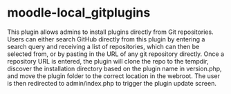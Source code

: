# moodle-local_gitplugins

This plugin allows admins to install plugins directly from Git repositories. Users can either search GitHub directly from this plugin by entering a search query and receiving a list of repositories, which can then be selected from, or by pasting in the URL of any git repository directly. Once a repository URL is entered, the plugin will clone the repo to the tempdir, discover the installation directory based on the plugin name in version.php, and move the plugin folder to the correct location in the webroot. The user is then redirected to admin/index.php to trigger the plugin update screen.
